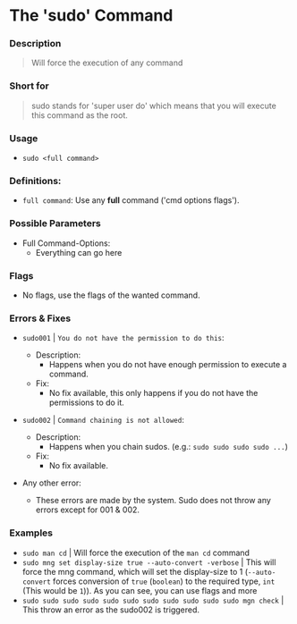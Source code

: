 # The 'sudo' Command

### Description

> Will force the execution of any command

### Short for

> sudo stands for 'super user do' which means that you will execute this command as the root.

### Usage

- `sudo <full command>`


### Definitions:

- `full command`: Use any **full** command ('cmd options flags').


### Possible Parameters

- Full Command-Options:
  - Everything can go here

### Flags

- No flags, use the flags of the wanted command.

### Errors & Fixes

- `sudo001` | `You do not have the permission to do this`:
  - Description:
    - Happens when you do not have enough permission to execute a command. 
  - Fix:
    - No fix available, this only happens if you do not have the permissions to do it.

- `sudo002` | `Command chaining is not allowed`:
  - Description:
    - Happens when you chain sudos. (e.g.: `sudo sudo sudo sudo ...`)
  - Fix:
    - No fix available.

- Any other error:
  - These errors are made by the system. Sudo does not throw any errors except for 001 & 002.


### Examples

- `sudo man cd` | Will force the execution of the `man cd` command
- `sudo mng set display-size true --auto-convert -verbose` | This will force the mng command, which will set the display-size to 1 (`--auto-convert` forces conversion of `true` (`boolean`) to the required type, `int` (This would be `1`)). As you can see, you can use flags and more
- `sudo sudo sudo sudo sudo sudo sudo sudo sudo sudo sudo mgn check` | This throw an error as the sudo002 is triggered.

